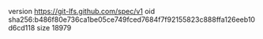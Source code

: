 version https://git-lfs.github.com/spec/v1
oid sha256:b486f80e736ca1be05ce749fced7684f7f92155823c888ffa126eeb10d6cd118
size 18979
